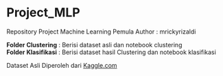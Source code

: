 # Project_MLP
Repository Project Machine Learning Pemula
Author : mrickyrizaldi

**Folder Clustering** : Berisi dataset asli dan notebook clustering  
**Folder Klasifikasi** : Berisi dataset hasil Clustering dan notebook klasifikasi

Dataset Asli Diperoleh dari [Kaggle.com](https://www.kaggle.com/datasets/jessemostipak/hotel-booking-demand)
